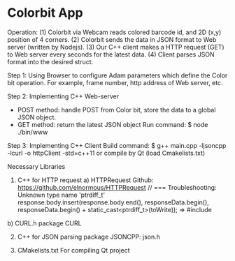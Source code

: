 # Colorbit App

Operation:
(1) Colorbit via Webcam reads colored barcode id, and 2D (x,y) position of 4 corners.
(2) Colorbit sends the data in JSON format to Web server (written by Nodejs).
(3) Our C++ client makes a HTTP request (GET) to Web server every seconds for the latest data.
(4) Client parses JSON format into the desired struct. 

Step 1: Using Browser to configure Adam parameters which define the Color bit operation.
For example, frame number, http address of Web server, etc.

Step 2: Implementing C++ Web-server
+ POST method: handle POST from Color bit, store the data to a global JSON object.
+ GET method: return the latest JSON object
Run command:
	$ node ./bin/www

Step 3: Implementing C++ Client
Build command:
	$ g++ main.cpp -ljsoncpp -lcurl -o httpClient -std=c++11
or compile by Qt (load Cmakelists.txt)



Necessary Libraries
1. C++ for HTTP request
a) HTTPRequest
Github: https://github.com/elnormous/HTTPRequest
// === Troubleshooting: Unknown type name 'ptrdiff_t'
response.body.insert(response.body.end(), responseData.begin(), responseData.begin() + static_cast<ptrdiff_t>(toWrite));
=> #include <cstddef>

b) CURL.h
package CURL

2. C++ for JSON parsing
package JSONCPP: json.h

3. CMakelists.txt
For compiling Qt project

